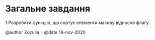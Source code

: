 # Загальне завдання

1.Розробити функцію, що сортує елементи масиву відносно флагу.

@author Zozulia I.
@date 18-nov-2020
